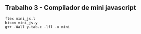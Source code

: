## Trabalho 3 - Compilador de mini javascript ##

```
flex mini_js.l
bison mini_js.y
g++ -Wall y.tab.c -lfl -o mini
```